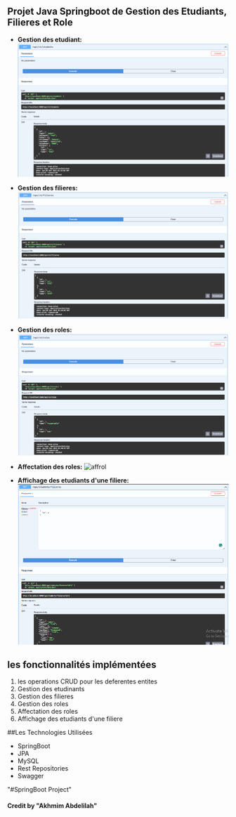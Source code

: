 ## Projet Java Springboot de Gestion des Etudiants, Filieres et Role ##

- **Gestion des etudiant:**
![etudiant](./img/etudiant.png)

- **Gestion des filieres:**
![marque](./img/filiere.png)

- **Gestion des roles:**
![role](./img/role.png)

- **Affectation des roles:**
![affrol](./img/affrol.png)

- **Affichage des etudiants d'une filiere:**
![etufil](./img/etufil.png)
  
## les fonctionnalités implémentées
1. les operations CRUD pour les deferentes entites
2. Gestion des etudinants
2. Gestion des filieres
2. Gestion des roles
2. Affectation des roles
6. Affichage des etudiants d'une filiere 

  
##Les Technologies Utilisées
+ SpringBoot
+ JPA
+ MySQL
+ Rest Repositories
+ Swagger

"#SpringBoot Project" 

#### Credit by "Akhmim Abdelilah"

